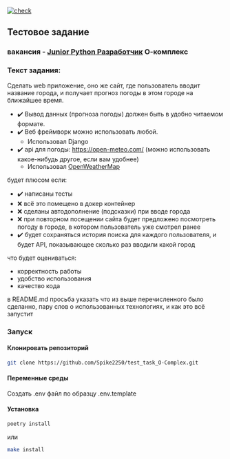 [![check](https://github.com/Spike2250/test_task_O-Complex/actions/workflows/CI.yml/badge.svg)](https://github.com/Spike2250/test_task_O-Complex/actions/workflows/CI.yml)

## Тестовое задание

### вакансия - [Junior Python Разработчик](https://perm.hh.ru/vacancy/120908042) О-комплекс

### Текст задания:

Сделать web приложение, оно же сайт, где пользователь вводит название города, и получает прогноз погоды в этом городе на ближайшее время.

 - :heavy_check_mark: Вывод данных (прогноза погоды) должен быть в удобно читаемом формате.
 - :heavy_check_mark: Веб фреймворк можно использовать любой.
   - Использовал Django
 - :heavy_check_mark: api для погоды: https://open-meteo.com/ (можно использовать какое-нибудь другое, если вам удобнее)
   - Использовал [OpenWeatherMap](https://openweathermap.org/)
 
будет плюсом если:
- :heavy_check_mark: написаны тесты 
- :x: всё это помещено в докер контейнер
- :x: сделаны автодополнение (подсказки) при вводе города
- :x: при повторном посещении сайта будет предложено посмотреть погоду в городе, в котором пользователь уже смотрел ранее
- :heavy_check_mark: будет сохраняться история поиска для каждого пользователя, и будет API, показывающее сколько раз вводили какой город

что будет оцениваться:
- корректность работы
- удобство использования
- качество кода

в README.md просьба указать что из выше перечисленного было сделанно, пару слов о использованных технологиях, и как это всё запустит

### Запуск
#### Клонировать репозиторий
```bash
git clone https://github.com/Spike2250/test_task_O-Complex.git
```
#### Переменные среды
Создать .env файл по образцу .env.template
#### Установка
```bash
poetry install
```
или
```bash
make install
```

